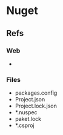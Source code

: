 # Nuget

## Refs

### Web
- 

### Files
- packages.config
- Project.json
- Project.lock.json
- *.nuspec
- paket.lock
- *.csproj